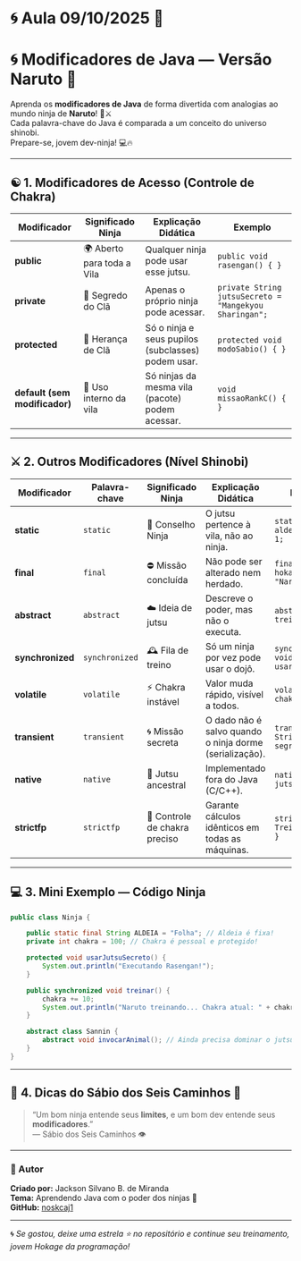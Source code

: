 # 🌀 Aula 09/10/2025 🍥

# 🌀 Modificadores de Java — Versão Naruto 🍥

Aprenda os **modificadores de Java** de forma divertida com analogias ao mundo ninja de **Naruto**! 🌳⚔️  
Cada palavra-chave do Java é comparada a um conceito do universo shinobi.  
Prepare-se, jovem dev-ninja! 💻🔥

---

## ☯️ 1. Modificadores de Acesso (Controle de Chakra)

| Modificador | Significado Ninja | Explicação Didática | Exemplo |
|--------------|------------------|----------------------|----------|
| **public** | 🌍 Aberto para toda a Vila | Qualquer ninja pode usar esse jutsu. | `public void rasengan() { }` |
| **private** | 🤫 Segredo do Clã | Apenas o próprio ninja pode acessar. | `private String jutsuSecreto = "Mangekyou Sharingan";` |
| **protected** | 🧬 Herança de Clã | Só o ninja e seus pupilos (subclasses) podem usar. | `protected void modoSabio() { }` |
| **default (sem modificador)** | 🌳 Uso interno da vila | Só ninjas da mesma vila (pacote) podem acessar. | `void missaoRankC() { }` |

---

## ⚔️ 2. Outros Modificadores (Nível Shinobi)

| Modificador | Palavra-chave | Significado Ninja | Explicação Didática | Exemplo |
|--------------|----------------|-------------------|----------------------|----------|
| **static** | `static` | 🏯 Conselho Ninja | O jutsu pertence à vila, não ao ninja. | `static int aldeiaFolha = 1;` |
| **final** | `final` | ⛔ Missão concluída | Não pode ser alterado nem herdado. | `final String hokage = "Naruto";` |
| **abstract** | `abstract` | ☁️ Ideia de jutsu | Descreve o poder, mas não o executa. | `abstract void treinarJutsu();` |
| **synchronized** | `synchronized` | 🕰️ Fila de treino | Só um ninja por vez pode usar o dojô. | `synchronized void usarJutsu() { }` |
| **volatile** | `volatile` | ⚡ Chakra instável | Valor muda rápido, visível a todos. | `volatile int chakra = 100;` |
| **transient** | `transient` | 🌀 Missão secreta | O dado não é salvo quando o ninja dorme (serialização). | `transient String segredoMissao;` |
| **native** | `native` | 🏯 Jutsu ancestral | Implementado fora do Java (C/C++). | `native void jutsuSamurai();` |
| **strictfp** | `strictfp` | 🧮 Controle de chakra preciso | Garante cálculos idênticos em todas as máquinas. | `strictfp class TreinoChakra { }` |

---

## 💻 3. Mini Exemplo — Código Ninja

```java
public class Ninja {

    public static final String ALDEIA = "Folha"; // Aldeia é fixa!
    private int chakra = 100; // Chakra é pessoal e protegido!

    protected void usarJutsuSecreto() {
        System.out.println("Executando Rasengan!");
    }

    public synchronized void treinar() {
        chakra += 10;
        System.out.println("Naruto treinando... Chakra atual: " + chakra);
    }

    abstract class Sannin {
        abstract void invocarAnimal(); // Ainda precisa dominar o jutsu!
    }
}
```

---

## 💬 4. Dicas do Sábio dos Seis Caminhos 🧘

> “Um bom ninja entende seus **limites**, e um bom dev entende seus **modificadores**.”  
> — Sábio dos Seis Caminhos 👁️  

---

### 🌟 Autor
**Criado por:** Jackson Silvano B. de Miranda  
**Tema:** Aprendendo Java com o poder dos ninjas 🥷  
**GitHub:** [noskcaj1](https://github.com/noskcaj1)

---

🌀 *Se gostou, deixe uma estrela ⭐ no repositório e continue seu treinamento, jovem Hokage da programação!*